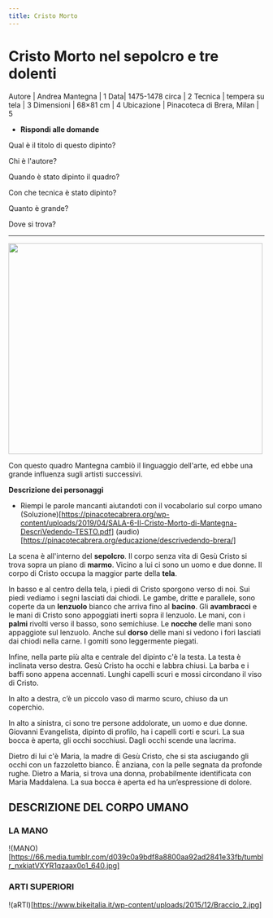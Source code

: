 ```yaml
---
title: Cristo Morto 
---
```


# Cristo Morto nel sepolcro e tre dolenti 

Autore | 	Andrea Mantegna | 1
Data|	1475-1478 circa | 2
Tecnica |	tempera su tela | 3
Dimensioni |	68×81 cm | 4
Ubicazione |	Pinacoteca di Brera, Milan | 5

- **Rispondi alle domande**

Qual è il titolo di questo dipinto?

Chi è l'autore?

Quando è stato dipinto il quadro?

Con che tecnica è stato dipinto?

Quanto è grande?

Dove si trova?

____________

<img src="https://upload.wikimedia.org/wikipedia/commons/f/f4/The_dead_Christ_and_three_mourners%2C_by_Andrea_Mantegna.jpg" 
width="500" height="414">

Con questo quadro Mantegna cambiò il linguaggio dell'arte, ed ebbe una grande influenza sugli artisti successivi.

**Descrizione dei personaggi**

- Riempi le parole mancanti aiutandoti con il vocabolario sul corpo umano 
(Soluzione)[https://pinacotecabrera.org/wp-content/uploads/2019/04/SALA-6-Il-Cristo-Morto-di-Mantegna-DescriVedendo-TESTO.pdf] (audio)[https://pinacotecabrera.org/educazione/descrivedendo-brera/]

La scena è all'interno del **sepolcro**. 
Il corpo senza vita di Gesù Cristo si trova sopra un piano di **marmo**.
Vicino a lui ci sono un uomo e due donne.
Il corpo di Cristo occupa la maggior parte della **tela**. 

In basso e al centro della tela, i piedi di Cristo sporgono verso di noi. 
Sui piedi vediamo i segni lasciati dai chiodi.
Le gambe, dritte e parallele, sono coperte da un **lenzuolo** bianco che arriva fino al **bacino**. 
Gli **avambracci** e le mani di Cristo sono appoggiati inerti sopra il lenzuolo. 
Le mani, con i **palmi** rivolti verso il basso, sono semichiuse. 
Le **nocche** delle mani sono appaggiote sul lenzuolo. 
Anche sul **dorso** delle mani si vedono i fori lasciati dai chiodi nella carne. 
I gomiti sono leggermente piegati.

Infine, nella parte più alta e centrale del dipinto c'è la testa.
La testa è inclinata verso destra.
Gesù Cristo ha occhi e labbra chiusi.
La barba e i baffi sono appena accennati.
Lunghi capelli scuri e mossi circondano il viso di Cristo. 

In alto a destra, c’è un piccolo vaso di marmo scuro, chiuso da un coperchio.

In alto a sinistra, ci sono tre persone addolorate, un uomo e due donne.
Giovanni Evangelista, dipinto  di profilo, ha i capelli corti e scuri. 
La sua bocca è aperta, gli occhi socchiusi.
Dagli occhi scende una lacrima.

Dietro di lui c'è Maria, la madre di Gesù Cristo, che si sta asciugando gli occhi
con un fazzoletto bianco. 
È anziana, con la pelle segnata da profonde rughe. 
Dietro a Maria, si trova una donna, probabilmente identificata con
Maria Maddalena. 
La sua bocca è aperta ed ha un’espressione di dolore.

## DESCRIZIONE DEL CORPO UMANO

### LA MANO
!(MANO)[https://66.media.tumblr.com/d039c0a9bdf8a8800aa92ad2841e33fb/tumblr_nxkiatVXYR1qzaax0o1_640.jpg]

### ARTI SUPERIORI
!(aRTI)[https://www.bikeitalia.it/wp-content/uploads/2015/12/Braccio_2.jpg]
